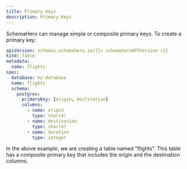 ```yaml
---
title: Primary Keys
description: Primary Keys
---
```


SchemaHero can manage simple or composite primary keys. To create a primary key:

```yaml
apiVersion: schemas.schemahero.io/{{< schemaheroAPIVersion >}}
kind: Table
metadata:
  name: flights
spec:
  database: my-database
  name: flights
  schema:
    postgres:
      primaryKey: [origin, destination]
      columns:
        - name: origin
          type: char(4)
        - name: destination
          type: char(4)
        - name: duration
          type: integer
```

In the above example, we are creating a table named "flights". This table has a composite primary key that includes the origin and the destination columns.
